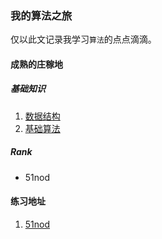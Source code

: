 ### 我的算法之旅

仅以此文记录我学习`算法`的点点滴滴。

#### 成熟的庄稼地

##### 基础知识

1. [数据结构](#)
2. [基础算法](#)

##### Rank

* 51nod

#### 练习地址

1. [51nod](http://www.51nod.com/focus.html)
